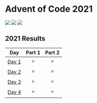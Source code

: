 # Advent of Code 2021

![](https://img.shields.io/badge/day%20📅-4-blue)
![](https://img.shields.io/badge/stars%20⭐-8-yellow)
![](https://img.shields.io/badge/days%20completed-4-red)

<!--- advent_readme_stars table --->
## 2021 Results

| Day | Part 1 | Part 2 |
| :---: | :---: | :---: |
| [Day 1](https://adventofcode.com/2021/day/1) | ⭐ | ⭐ |
| [Day 2](https://adventofcode.com/2021/day/2) | ⭐ | ⭐ |
| [Day 3](https://adventofcode.com/2021/day/3) | ⭐ | ⭐ |
| [Day 4](https://adventofcode.com/2021/day/4) | ⭐ | ⭐ |
<!--- advent_readme_stars table --->
